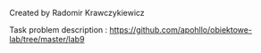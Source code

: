 Created by Radomir Krawczykiewicz

Task problem description : https://github.com/apohllo/obiektowe-lab/tree/master/lab9